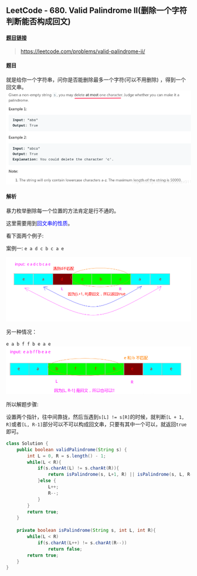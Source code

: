 
## LeetCode - 680. Valid Palindrome II(删除一个字符判断能否构成回文)
#### [题目链接](https://leetcode.com/problems/valid-palindrome-ii/)

> https://leetcode.com/problems/valid-palindrome-ii/

#### 题目

就是给你一个字符串，问你是否能删除最多一个字符(可以不用删除) ，得到一个回文串。
![在这里插入图片描述](images/680_t.png)

#### 解析

暴力枚举删除每一个位置的方法肯定是行不通的。

这里需要用到<font color =blue>回文串的性质</font>。

看下面两个例子: 

案例一: `e a d c b c a e`

![在这里插入图片描述](images/680_s.png)

另一种情况：　

`e a b f f b e a e`
![在这里插入图片描述](images/680_s2.png)


所以解题步骤: 


设置两个指针，往中间靠拢，然后当遇到`s[L] != s[R]`的时候，就判断`[L + 1, R]`或者`[L, R-1]`部分可以不可以构成回文串，只要有其中一个可以，就返回`true`即可。
```java
class Solution {
    public boolean validPalindrome(String s) {
        int L = 0, R = s.length() - 1;
        while(L < R){
            if(s.charAt(L) != s.charAt(R)){
                return isPalindrome(s, L+1, R) || isPalindrome(s, L, R-1); 
            }else {
                L++;
                R--;
            }
        }
        return true;
    }
    
    private boolean isPalindrome(String s, int L, int R){
        while(L < R)
            if(s.charAt(L++) != s.charAt(R--))
                return false;
        return true;
    }
}
```

